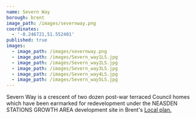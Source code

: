```yaml
---
name: Severn Way
borough: brent
image_path: /images/severnway.png
coordinates:
  - '-0.246721,51.552401'
published: true
images:
  - image_path: /images/severnway.png
  - image_path: /images/Severn_way1LS.jpg
  - image_path: /images/Severn_way2LS.jpg
  - image_path: /images/Severn_way3LS.jpg
  - image_path: /images/Severn_way4LS.jpg
  - image_path: /images/Severn_way5LS.jpg
---
```

Severn Way is a crescent of two dozen post-war terraced Council homes which have been earmarked for redevelopment under the NEASDEN STATIONS GROWTH AREA development site in Brent's [Local plan.](https://www.brent.gov.uk/media/16411848/draft-local-plan-east.pdf)
